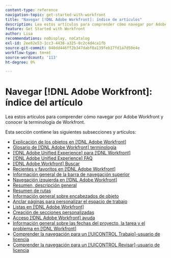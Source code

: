 ```yaml
---
content-type: reference
navigation-topic: get-started-with-workfront
title: "Navegar [!DNL Adobe Workfront]: índice de artículos"
description: Lea estos artículos para comprender cómo navegar por Adobe Workfront y conocer la terminología de Workfront.
feature: Get Started with Workfront
author: Lisa
recommendations: noDisplay, noCatalog
exl-id: 2ee82e53-1cc3-4438-a325-8c2c4d4ca1fb
source-git-commit: 040dd446ff2b347dabf8a139feb17fd1a7d50e4e
workflow-type: tm+mt
source-wordcount: '113'
ht-degree: 0%

---
```


# Navegar [!DNL Adobe Workfront]: índice del artículo

<!-- Audited: 12/2023 -->

Lea estos artículos para comprender cómo navegar por Adobe Workfront y conocer la terminología de Workfront.

Esta sección contiene las siguientes subsecciones y artículos:

* [Explicación de los objetos en [!DNL Adobe Workfront]](../../workfront-basics/navigate-workfront/workfront-navigation/understand-objects.md)
* [Glosario de [!DNL Adobe Workfront] terminología](../../workfront-basics/navigate-workfront/workfront-navigation/workfront-terminology-glossary.md)
* [[!DNL Adobe Unified Experience] para [!DNL Workfront]](/help/quicksilver/workfront-basics/navigate-workfront/workfront-navigation/adobe-unified-experience.md)
* [[!DNL Adobe Unified Experience] FAQ](/help/quicksilver/workfront-basics/navigate-workfront/workfront-navigation/unified-experience-faq.md)
* [[!DNL Adobe Workfront] Buscar](../../workfront-basics/navigate-workfront/search/search.md)
* [Recientes y favoritos en [!DNL Adobe Workfront]](../../workfront-basics/navigate-workfront/recent-and-favorites/recent-and-favorites.md)
* [Información general de la barra de navegación superior](../../workfront-basics/the-new-workfront-experience/global-navigation-overview.md)
* [Navegación izquierda en [!DNL Adobe Workfront]](../../workfront-basics/the-new-workfront-experience/simplified-left-navigation.md)
* [Resumen, descripción general](../../workfront-basics/the-new-workfront-experience/summary-overview.md)
* [Resumen de rutas](../../workfront-basics/the-new-workfront-experience/breadcrumb-overview.md)
* [Información general sobre encabezados de objeto](../../workfront-basics/the-new-workfront-experience/new-object-headers.md)
* [Anclar páginas para personalizar el espacio de trabajo](../../workfront-basics/the-new-workfront-experience/pin-pages.md)
* [Listas en [!DNL Adobe Workfront]](../../workfront-basics/navigate-workfront/use-lists/lists.md)
* [Creación de secciones personalizadas](/help/quicksilver/workfront-basics/manage-your-account-and-profile/configuring-your-user-profile/create-custom-tabs.md)
* [Acceso [!DNL Adobe Workfront] ayuda](../../workfront-basics/navigate-workfront/workfront-navigation/access-workfront-help.md)
* [Información general sobre las fechas del proyecto, la tarea y el problema en [!DNL Workfront]](../../workfront-basics/navigate-workfront/workfront-navigation/definitions-pti-dates.md)
* [Comprender la navegación para un [!UICONTROL Trabajo]-usuario de licencia](../../workfront-basics/navigate-workfront/workfront-navigation/worker-global-navigation-bar.md)
* [Comprender la navegación para un [!UICONTROL Revisar]-usuario de licencia](../../workfront-basics/navigate-workfront/workfront-navigation/reviewer-global-navigation-bar.md)
